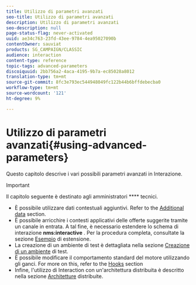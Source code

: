 ```yaml
---
title: Utilizzo di parametri avanzati
seo-title: Utilizzo di parametri avanzati
description: Utilizzo di parametri avanzati
seo-description: null
page-status-flag: never-activated
uuid: ae34c763-23fd-43ee-9784-4ea95027090b
contentOwner: sauviat
products: SG_CAMPAIGN/CLASSIC
audience: interaction
content-type: reference
topic-tags: advanced-parameters
discoiquuid: 2bb756a2-4aca-4195-9b7a-ec85028a8012
translation-type: tm+mt
source-git-commit: 8fc3e793ec544948049fc122b44b6bffdebecba0
workflow-type: tm+mt
source-wordcount: '121'
ht-degree: 9%

---
```



# Utilizzo di parametri avanzati{#using-advanced-parameters}

Questo capitolo descrive i vari possibili parametri avanzati in Interazione.

>[!IMPORTANT]
>
>Il capitolo seguente è destinato agli amministratori **** tecnici.

* È possibile utilizzare dati contestuali aggiuntivi. Refer to the [Additional data](../../interaction/using/additional-data.md) section.
* È possibile arricchire i contesti applicativi delle offerte suggerite tramite un canale in entrata. A tal fine, è necessario estendere lo schema di interazione **nms:interactive** . Per la procedura completa, consultate la sezione [Esempio](../../interaction/using/extension-example.md) di estensione.
* La creazione di un ambiente di test è dettagliata nella sezione [Creazione di un ambiente](../../interaction/using/creating-a-test-environment.md) di test.
* È possibile modificare il comportamento standard del motore utilizzando gli ganci. For more on this, refer to the [Hooks](../../interaction/using/hooks.md) section
* Infine, l&#39;utilizzo di Interaction con un&#39;architettura distribuita è descritto nella sezione [Architetture](../../interaction/using/distributed-architectures.md) distribuite.

